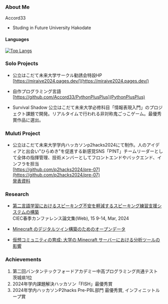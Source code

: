 ### About Me

Accord33
 - Studing in Future University Hakodate

#### Languages
[![Top Langs](https://github-readme-stats.vercel.app/api/top-langs/?username=Accord33&layout=compact&hide=html&hide_title=true)](https://github.com/anuraghazra/github-readme-stats)

### Solo Projects
- 公立はこだて未来大学サークル勧誘会特設HP<br>
  [https://miraive2024.pages.dev/](https://miraive2024.pages.dev/)<br>

- 自作プログラミング言語<br>
  [https://github.com/Accord33/PythonPlusPlus](PythonPlusPlus)<br>

- Survival Shadow 公立はこだて未来大学必修科目「情報表現入門」のプロジェクト課題で開発。リアルタイムで行われる非対称鬼ごっこゲーム。最優秀賞作品に選出。

### Muluti Project
- 公立はこだて未来大学学内ハッカソンp2hacks2024にて制作。人のアイディアと出会い"ひらめき"を促進する新感覚SNS「P!NT」チームリーダーとして全体の指揮管理、技術メンバーとしてフロントエンドやバックエンド、インフラを担当<br>
  [https://github.com/p2hacks2024/pre-07](https://github.com/p2hacks2024/pre-07)<br>
  [発表資料](https://www.canva.com/design/DAGZJWOQLTw/hYz1-yeBGEy7vDNDenYA3g/edit?utm_content=DAGZJWOQLTw&utm_campaign=designshare&utm_medium=link2&utm_source=sharebutton)<br>

### Research
- [第二言語学習におけるスピーキング不安を軽減するスピーキング練習支援システムの構築](https://www.jstage.jst.go.jp/article/ciecspringconference/15/0/15_9/_article/-char/ja)<br>
  CIEC春季カンファレンス論文集(Web), 15 9-14, Mar, 2024 <br>

- [Minecraft のデジタルツイン構築のためのオープンデータ](https://www.researchgate.net/publication/381651724_ribenyuban_Minecraft_nodejitarutsuingouzhunotamenoopundeta)

- [仮想コミュニティの育成: 大学の Minecraft サーバーにおける分析ツールの影響](https://www.researchgate.net/publication/377813833_ribenyuban_jiaxiangkomyunitinoyucheng_daxueno_Minecraft_sabaniokerufenxitsurunoyingxiang)

### Achievements
1. 第二回バンタンテックフォードアカデミー中高プログラミング共通テスト 茨城県1位
2. 2024年学内課題解決ハッカソン「FISH」最優秀賞
3. 2024年学内ハッカソンP2hacks Pre-PBL部門 最優秀賞, インフィニットループ賞
